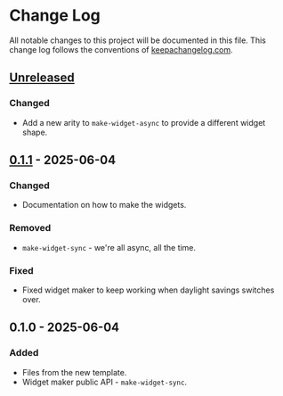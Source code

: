 # Change Log
All notable changes to this project will be documented in this file. This change log follows the conventions of [keepachangelog.com](http://keepachangelog.com/).

## [Unreleased]
### Changed
- Add a new arity to `make-widget-async` to provide a different widget shape.

## [0.1.1] - 2025-06-04
### Changed
- Documentation on how to make the widgets.

### Removed
- `make-widget-sync` - we're all async, all the time.

### Fixed
- Fixed widget maker to keep working when daylight savings switches over.

## 0.1.0 - 2025-06-04
### Added
- Files from the new template.
- Widget maker public API - `make-widget-sync`.

[Unreleased]: https://sourcehost.site/your-name/back/compare/0.1.1...HEAD
[0.1.1]: https://sourcehost.site/your-name/back/compare/0.1.0...0.1.1
